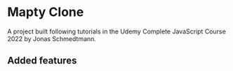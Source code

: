 # Mapty Clone

A project built following tutorials in the Udemy Complete JavaScript Course 2022 by Jonas Schmedtmann.

## Added features
